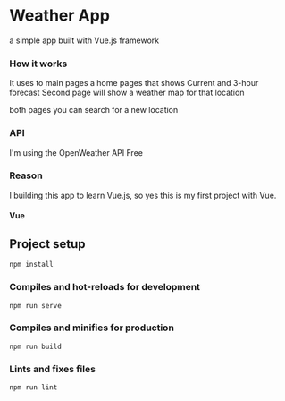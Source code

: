 # Weather App
a simple app built with Vue.js framework

### How it works
It uses to main pages a home pages that shows Current and 3-hour forecast
Second page will show a weather map for that location

both pages you can search for a new location

### API
I'm using the OpenWeather API Free 

### Reason 
I building this app to learn Vue.js, so yes this is my first project with Vue. 

#### Vue
## Project setup
```
npm install
```

### Compiles and hot-reloads for development
```
npm run serve
```

### Compiles and minifies for production
```
npm run build
```

### Lints and fixes files
```
npm run lint
```